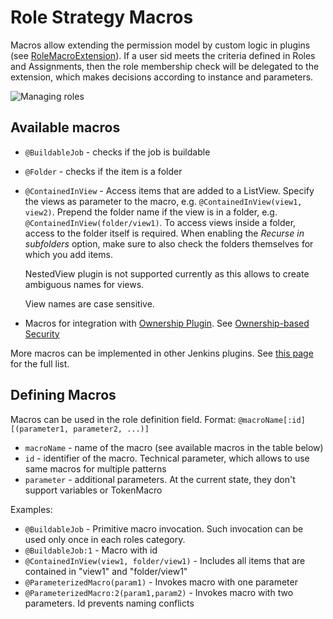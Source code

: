 Role Strategy Macros
==============

Macros allow extending the permission model by custom logic in plugins 
(see [RoleMacroExtension](https://javadoc.jenkins.io/plugin/role-strategy/com/synopsys/arc/jenkins/plugins/rolestrategy/RoleMacroExtension.html)). 
If a user sid meets the criteria defined in Roles and Assignments, then the role membership check will be delegated to the extension, 
which makes decisions according to instance and parameters.

![Managing roles](/docs/images/macroDefinition.PNG)

## Available macros

* `@BuildableJob` - checks if the job is buildable
* `@Folder` - checks if the item is a folder
* `@ContainedInView` - Access items that are added to a ListView. Specify the views as parameter to the macro, e.g. `@ContainedInView(view1, view2)`.
  Prepend the folder name if the view is in a folder, e.g. `@ContainedInView(folder/view1)`. To access views inside a folder, access to the folder 
  itself is required.
  When enabling the *Recurse in subfolders* option, make sure to also check the folders themselves for which you add items.

  NestedView plugin is not supported currently as this allows to create ambiguous names for views.

  View names are case sensitive.

* Macros for integration with [Ownership Plugin](https://plugins.jenkins.io/ownership). 
  See [Ownership-based Security](https://github.com/jenkinsci/ownership-plugin/blob/master/doc/OwnershipBasedSecurity.md)

More macros can be implemented in other Jenkins plugins.
See [this page](https://jenkins.io/doc/developer/extensions/role-strategy/) for the full list.

## Defining Macros

Macros can be used in the role definition field. 
Format: `@macroName[:id][(parameter1, parameter2, ...)]`

* `macroName` - name of the macro (see available macros in the table below)
* `id` - identifier of the macro. Technical parameter, which allows to use same macros for multiple patterns
* `parameter` - additional parameters. At the current state, they don't support variables or TokenMacro

Examples:

* `@BuildableJob` - Primitive macro invocation. Such invocation can be used only once in each roles category.
* `@BuildableJob:1` - Macro with id
* `@ContainedInView(view1, folder/view1)` - Includes all items that are contained in "view1" and "folder/view1"
* `@ParameterizedMacro(param1)` - Invokes macro with one parameter
* `@ParameterizedMacro:2(param1,param2)` - Invokes macro with two parameters. Id prevents naming conflicts
